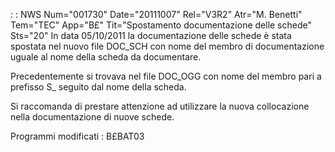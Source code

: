  :  : NWS Num="001730" Date="20111007" Rel="V3R2" Atr="M. Benetti" Tem="TEC" App="B£" Tit="Spostamento documentazione delle schede" Sts="20"
In data 05/10/2011 la documentazione delle schede è stata spostata nel nuovo file DOC_SCH con nome del membro di documentazione uguale al nome della scheda da documentare.

Precedentemente si trovava nel file DOC_OGG con nome del membro pari a prefisso S_  seguito dal nome
della scheda.

Si raccomanda di prestare attenzione ad utilizzare la nuova collocazione nella documentazione di nuove schede.

Programmi modificati : 
B£BAT03
